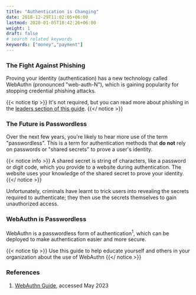 ```yaml
---
title: "Authentication is Changing"
date: 2018-12-29T11:02:05+06:00
lastmod: 2020-01-05T10:42:26+06:00
weight: 1
draft: false
# search related keywords
keywords: ["money","payment"]
---
```


### The Fight Against Phishing

Proving your identity (authentication) has a new technology called WebAuthn (pronounced "web-auth-N"), which is gaining popularity for stopping credential phishing attacks.

{{< notice tip >}}
It's not required, but you can read more about phishing in the [leaders section of this guide](/leaders/).
{{</ notice >}}

### The Future is Passwordless

Over the next few years, you're likely to hear more use of the term "passwordless". This is a term for authentication methods that **do not** rely on passwords or "shared secrets" to prove a user's identity.

{{< notice info >}}
A shared secret is string of characters, like a password or digit code, which you provide to a website during authentication. The website uses your knowledge of the shared secret to prove your identity.
{{</ notice >}}


Unfortunately, criminals have learnt to trick users into revealing the secrets required to authenticate; they then use the secrets themselves to gain unauthorized access.

### WebAuthn is Passwordless

WebAuthn is a passwordless form of authentication<sup>1</sup>, which can be deployed to make authentication easier and more secure.

{{< notice tip >}}
Use this guide to help educate yourself and others in your organization about the use of WebAuthn
{{</ notice >}}

### References
1. [WebAuthn Guide](https://webauthn.guide/), accessed May 2023